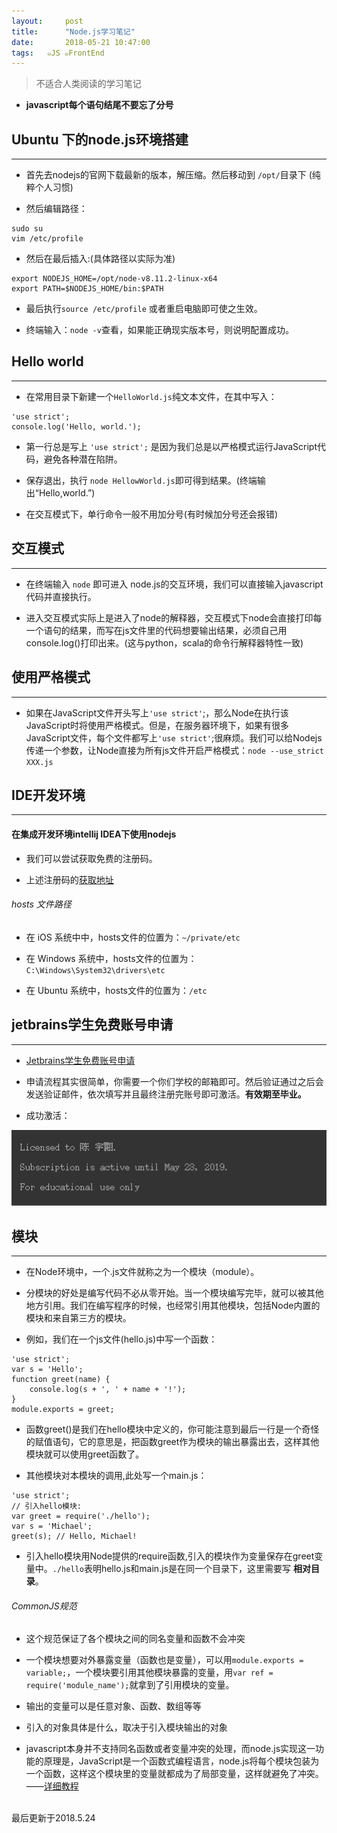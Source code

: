 ```yaml
---
layout:     post
title:      "Node.js学习笔记"
date:       2018-05-21 10:47:00
tags:   ๑JS ๑FrontEnd
---
```


> 不适合人类阅读的学习笔记

- **javascript每个语句结尾不要忘了分号**

## Ubuntu 下的node.js环境搭建
---

- 首先去nodejs的官网下载最新的版本，解压缩。然后移动到 `/opt/`目录下 (纯粹个人习惯)

- 然后编辑路径：
```
sudo su
vim /etc/profile
```

- 然后在最后插入:(具体路径以实际为准)
```
export NODEJS_HOME=/opt/node-v8.11.2-linux-x64
export PATH=$NODEJS_HOME/bin:$PATH
```

- 最后执行`source /etc/profile` 或者重启电脑即可使之生效。

- 终端输入：`node -v`查看，如果能正确现实版本号，则说明配置成功。


## Hello world
---

- 在常用目录下新建一个`HelloWorld.js`纯文本文件，在其中写入：
```
'use strict';
console.log('Hello, world.');
```

- 第一行总是写上 `'use strict';` 是因为我们总是以严格模式运行JavaScript代码，避免各种潜在陷阱。

- 保存退出，执行 `node HellowWorld.js`即可得到结果。(终端输出“Hello,world.”)

- 在交互模式下，单行命令一般不用加分号(有时候加分号还会报错)

## 交互模式
---

- 在终端输入 `node` 即可进入 node.js的交互环境，我们可以直接输入javascript代码并直接执行。

- 进入交互模式实际上是进入了node的解释器，交互模式下node会直接打印每一个语句的结果，而写在js文件里的代码想要输出结果，必须自己用console.log()打印出来。(这与python，scala的命令行解释器特性一致)

## 使用严格模式
---

- 如果在JavaScript文件开头写上`'use strict'`;，那么Node在执行该JavaScript时将使用严格模式。但是，在服务器环境下，如果有很多JavaScript文件，每个文件都写上`'use strict'`;很麻烦。我们可以给Nodejs传递一个参数，让Node直接为所有js文件开启严格模式：`node --use_strict XXX.js`

## IDE开发环境
---

#### 在集成开发环境intellij IDEA下使用nodejs

- 我们可以尝试获取免费的注册码。

- 上述注册码的[获取地址](http://idea.lanyus.com/)


###### hosts 文件路径

- 在 iOS 系统中中，hosts文件的位置为：`~/private/etc`

- 在 Windows 系统中，hosts文件的位置为：`C:\Windows\System32\drivers\etc`

- 在 Ubuntu 系统中，hosts文件的位置为：`/etc`

## jetbrains学生免费账号申请
---

- [Jetbrains学生免费账号申请](https://sales.jetbrains.com/hc/zh-cn/articles/207154369-%E5%AD%A6%E7%94%9F%E6%8E%88%E6%9D%83%E7%94%B3%E8%AF%B7%E6%96%B9%E5%BC%8F)

- 申请流程其实很简单，你需要一个你们学校的邮箱即可。然后验证通过之后会发送验证邮件，依次填写并且最终注册完账号即可激活。**有效期至毕业。**

- 成功激活：

![](/images/node.js/info.png)


## 模块
---

- 在Node环境中，一个.js文件就称之为一个模块（module）。

- 分模块的好处是编写代码不必从零开始。当一个模块编写完毕，就可以被其他地方引用。我们在编写程序的时候，也经常引用其他模块，包括Node内置的模块和来自第三方的模块。

- 例如，我们在一个js文件(hello.js)中写一个函数：
```
'use strict';
var s = 'Hello';
function greet(name) {
    console.log(s + ', ' + name + '!');
}
module.exports = greet;
```
- 函数greet()是我们在hello模块中定义的，你可能注意到最后一行是一个奇怪的赋值语句，它的意思是，把函数greet作为模块的输出暴露出去，这样其他模块就可以使用greet函数了。

- 其他模块对本模块的调用,此处写一个main.js：
```
'use strict';
// 引入hello模块:
var greet = require('./hello');
var s = 'Michael';
greet(s); // Hello, Michael!
```

- 引入hello模块用Node提供的require函数,引入的模块作为变量保存在greet变量中。`./hello`表明hello.js和main.js是在同一个目录下，这里需要写 **相对目录**。

###### CommonJS规范

- 这个规范保证了各个模块之间的同名变量和函数不会冲突

- 一个模块想要对外暴露变量（函数也是变量），可以用`module.exports = variable;`，一个模块要引用其他模块暴露的变量，用`var ref = require('module_name');`就拿到了引用模块的变量。

- 输出的变量可以是任意对象、函数、数组等等

- 引入的对象具体是什么，取决于引入模块输出的对象

- javascript本身并不支持同名函数或者变量冲突的处理，而node.js实现这一功能的原理是，JavaScript是一个函数式编程语言，node.js将每个模块包装为一个函数，这样这个模块里的变量就都成为了局部变量，这样就避免了冲突。——[详细教程](https://www.liaoxuefeng.com/wiki/001434446689867b27157e896e74d51a89c25cc8b43bdb3000/001434502419592fd80bbb0613a42118ccab9435af408fd000)

<br>
最后更新于2018.5.24
